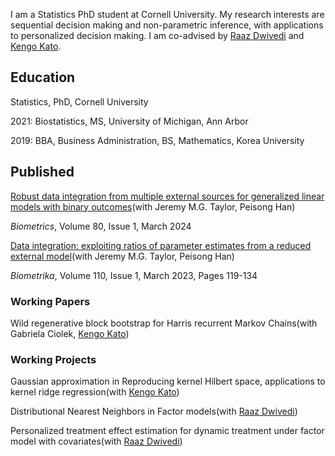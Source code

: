 

I am a Statistics PhD student at Cornell University. My research interests are sequential decision making and non-parametric inference, with applications to personalized decision making. I am co-advised by [Raaz Dwivedi](https://raazdwivedi.github.io) and [Kengo Kato](https://sites.google.com/site/kkatostat/home/research?authuser=0).

## Education

Statistics, PhD, Cornell University

2021: Biostatistics, MS, University of Michigan, Ann Arbor

2019: BBA, Business Administration, BS, Mathematics, Korea University

## Published

[Robust data integration from multiple external sources for generalized linear models with binary outcomes](https://academic.oup.com/biometrics/article/80/1/ujad005/7609159)(with Jeremy M.G. Taylor, Peisong Han)

_Biometrics_, Volume 80, Issue 1, March 2024 

[Data integration: exploiting ratios of parameter estimates from a reduced external model](https://academic.oup.com/biomet/article-abstract/110/1/119/6567343)(with Jeremy M.G. Taylor, Peisong Han)

_Biometrika_, Volume 110, Issue 1, March 2023, Pages 119-134


### Working Papers

Wild regenerative block bootstrap for Harris recurrent Markov Chains(with Gabriela Ciolek, [Kengo Kato](https://sites.google.com/site/kkatostat/home/research?authuser=0))

### Working Projects

Gaussian approximation in Reproducing kernel Hilbert space, applications to kernel ridge regression(with [Kengo Kato](https://sites.google.com/site/kkatostat/home/research?authuser=0))

Distributional Nearest Neighbors in Factor models(with [Raaz Dwivedi](https://raazdwivedi.github.io))

Personalized treatment effect estimation for dynamic treatment under factor model with covariates(with [Raaz Dwivedi](https://raazdwivedi.github.io))








